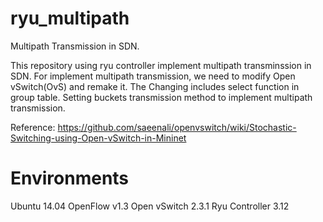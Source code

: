 # ryu_multipath
Multipath Transmission in SDN.

This repository using ryu controller implement multipath transminssion in SDN.
For implement multipath transmission, we need to modify Open vSwitch(OvS) and remake it.
The Changing includes select function in group table.
Setting buckets transmission method to implement multipath transmission.

Reference: https://github.com/saeenali/openvswitch/wiki/Stochastic-Switching-using-Open-vSwitch-in-Mininet

# Environments
Ubuntu 14.04
OpenFlow v1.3
Open vSwitch 2.3.1
Ryu Controller 3.12
